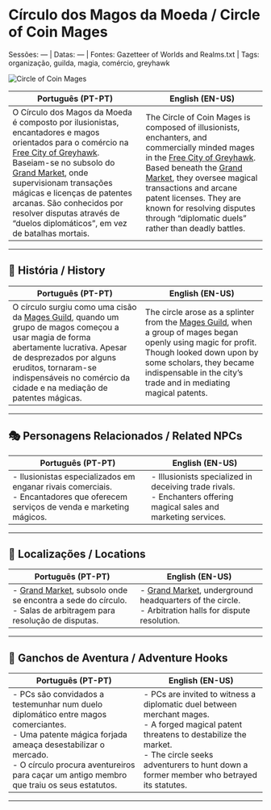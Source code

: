 # Círculo dos Magos da Moeda / Circle of Coin Mages

Sessões: — | Datas: — | Fontes: Gazetteer of Worlds and Realms.txt | Tags: organização, guilda, magia, comércio, greyhawk

![Circle of Coin Mages](assets/organization/org_blank.png)

| **Português (PT-PT)**                                                                                                                                                                                                                                                                                                                                                                              | **English (EN-US)**                                                                                                                                                                                                                                                                                                                                                     |
| -------------------------------------------------------------------------------------------------------------------------------------------------------------------------------------------------------------------------------------------------------------------------------------------------------------------------------------------------------------------------------------------------- | ----------------------------------------------------------------------------------------------------------------------------------------------------------------------------------------------------------------------------------------------------------------------------------------------------------------------------------------------------------------------- |
| O Círculo dos Magos da Moeda é composto por ilusionistas, encantadores e magos orientados para o comércio na [Free City of Greyhawk](free_city_of_greyhawk.md). Baseiam-se no subsolo do [Grand Market](grand_market.md), onde supervisionam transações mágicas e licenças de patentes arcanas. São conhecidos por resolver disputas através de “duelos diplomáticos”, em vez de batalhas mortais. | The Circle of Coin Mages is composed of illusionists, enchanters, and commercially minded mages in the [Free City of Greyhawk](free_city_of_greyhawk.md). Based beneath the [Grand Market](grand_market.md), they oversee magical transactions and arcane patent licenses. They are known for resolving disputes through “diplomatic duels” rather than deadly battles. |

---

## 📖 História / History

| **Português (PT-PT)** | **English (EN-US)** |
|-----------------------|---------------------|
| O círculo surgiu como uma cisão da [Mages Guild](mages_guild.md), quando um grupo de magos começou a usar magia de forma abertamente lucrativa. Apesar de desprezados por alguns eruditos, tornaram-se indispensáveis no comércio da cidade e na mediação de patentes mágicas. | The circle arose as a splinter from the [Mages Guild](mages_guild.md), when a group of mages began openly using magic for profit. Though looked down upon by some scholars, they became indispensable in the city’s trade and in mediating magical patents. |

---

## 🎭 Personagens Relacionados / Related NPCs

| **Português (PT-PT)** | **English (EN-US)** |
|-----------------------|---------------------|
| - Ilusionistas especializados em enganar rivais comerciais.<br>- Encantadores que oferecem serviços de venda e marketing mágicos. | - Illusionists specialized in deceiving trade rivals.<br>- Enchanters offering magical sales and marketing services. |

---

## 📌 Localizações / Locations

| **Português (PT-PT)** | **English (EN-US)** |
|-----------------------|---------------------|
| - [Grand Market](grand_market.md), subsolo onde se encontra a sede do círculo.<br>- Salas de arbitragem para resolução de disputas. | - [Grand Market](grand_market.md), underground headquarters of the circle.<br>- Arbitration halls for dispute resolution. |

---

## 🎲 Ganchos de Aventura / Adventure Hooks

| **Português (PT-PT)** | **English (EN-US)** |
|-----------------------|---------------------|
| - PCs são convidados a testemunhar num duelo diplomático entre magos comerciantes.<br>- Uma patente mágica forjada ameaça desestabilizar o mercado.<br>- O círculo procura aventureiros para caçar um antigo membro que traiu os seus estatutos. | - PCs are invited to witness a diplomatic duel between merchant mages.<br>- A forged magical patent threatens to destabilize the market.<br>- The circle seeks adventurers to hunt down a former member who betrayed its statutes. |

---